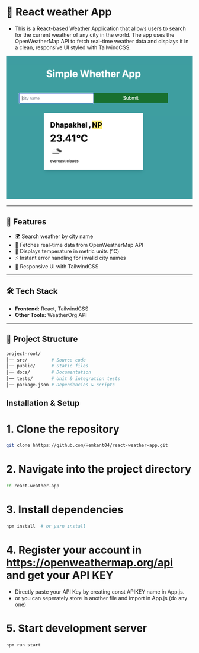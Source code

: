 # 📌 React weather App 
- This is a React-based Weather Application that allows users to search for the current weather of any city in the world. The app uses the OpenWeatherMap API to fetch real-time weather data and displays it in a clean, responsive UI styled with TailwindCSS.

![App Preview](preview.png)
 
---

## 🚀 Features  
- 🌍 Search weather by city name
- 📡 Fetches real-time data from OpenWeatherMap API
- 📏 Displays temperature in metric units (°C)
- ⚡ Instant error handling for invalid city names 
- 🎨 Responsive UI with TailwindCSS
---

## 🛠️ Tech Stack  
- **Frontend:** React, TailwindCSS  
- **Other Tools:** WeatherOrg API  

---

## 📂 Project Structure  
```bash
project-root/
│── src/         # Source code  
│── public/      # Static files  
│── docs/        # Documentation  
│── tests/       # Unit & integration tests  
│── package.json # Dependencies & scripts  


```

## Installation & Setup

# 1. Clone the repository
```bash
git clone hhttps://github.com/Hemkant04/react-weather-app.git 
```

# 2. Navigate into the project directory
```bash
cd react-weather-app
```

# 3. Install dependencies
```bash
npm install  # or yarn install
```

# 4. Register your account in https://openweathermap.org/api and get your API KEY
- Directly paste your API Key by creating const APIKEY name in App.js.
- or you can seperately store in another file and import in App.js (do any one)

# 5. Start development server
```bash
npm run start
```
